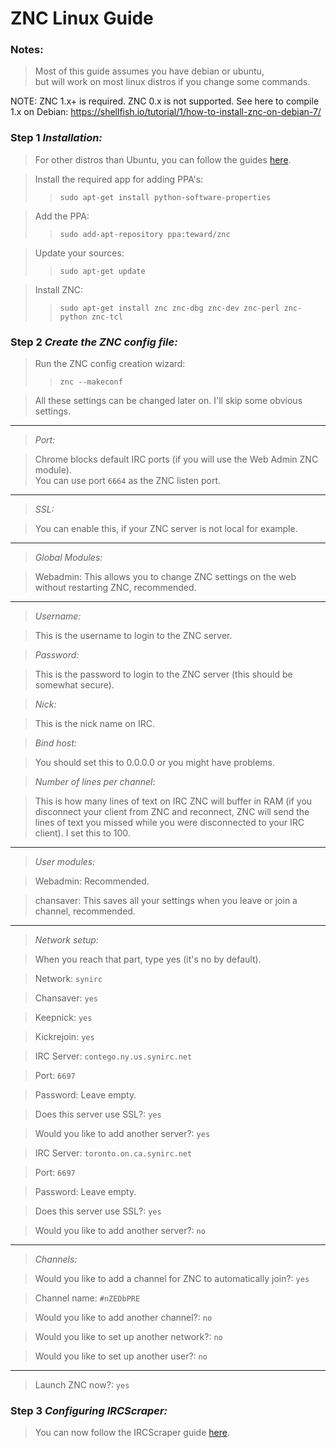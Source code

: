 ZNC Linux Guide
===============

### Notes:
>Most of this guide assumes you have debian or ubuntu,  
but will work on most linux distros if you change some commands.

NOTE: ZNC 1.x+ is required. ZNC 0.x is not supported.
See here to compile 1.x on Debian: https://shellfish.io/tutorial/1/how-to-install-znc-on-debian-7/

### Step 1 *Installation:*
>For other distros than Ubuntu, you can follow the guides [here](http://wiki.znc.in/Installation).

>Install the required app for adding PPA's:
>>`sudo apt-get install python-software-properties`

>Add the PPA:
>>`sudo add-apt-repository ppa:teward/znc`

>Update your sources:
>>`sudo apt-get update`

>Install ZNC:
>>`sudo apt-get install znc znc-dbg znc-dev znc-perl znc-python znc-tcl`

### Step 2 *Create the ZNC config file:*

>Run the ZNC config creation wizard:
>>`znc --makeconf`

>All these settings can be changed later on. I'll skip some obvious settings.

---

>*Port:*

>Chrome blocks default IRC ports (if you will use the Web Admin ZNC module).  
You can use port `6664` as the ZNC listen port.

---

>*SSL:*

>You can enable this, if your ZNC server is not local for example.

---

>*Global Modules:*

>Webadmin: This allows you to change ZNC settings on the web without restarting ZNC, recommended.

---

>*Username:*

>This is the username to login to the ZNC server.

>*Password:*

>This is the password to login to the ZNC server (this should be somewhat secure).

>*Nick:*

>This is the nick name on IRC.

>*Bind host:*

>You should set this to 0.0.0.0 or you might have problems.

>*Number of lines per channel*:

>This is how many lines of text on IRC ZNC will buffer in RAM 
(if you disconnect your client from ZNC and reconnect, ZNC will send the lines of text you missed while you were disconnected to your IRC client). I set this to 100.

---

>*User modules:*

>Webadmin: Recommended.

>chansaver: This saves all your settings when you leave or join a channel, recommended.

---

>*Network setup:*

>When you reach that part, type yes (it's no by default).

>Network: `synirc`

>Chansaver: `yes`

>Keepnick: `yes`

>Kickrejoin: `yes`

>IRC Server: `contego.ny.us.synirc.net`

>Port: `6697`

>Password: Leave empty.

>Does this server use SSL?: `yes`

>Would you like to add another server?: `yes`

>IRC Server: `toronto.on.ca.synirc.net`

>Port: `6697`

>Password: Leave empty.

>Does this server use SSL?: `yes`

>Would you like to add another server?: `no`

---

>*Channels:*

>Would you like to add a channel for ZNC to automatically join?: `yes`

>Channel name: `#nZEDbPRE`

>Would you like to add another channel?: `no`

>Would you like to set up another network?: `no`

>Would you like to set up another user?: `no`

---

>Launch ZNC now?: `yes`

### Step 3 *Configuring IRCScraper:*
>You can now follow the IRCScraper guide [here](https://github.com/nZEDb/nZEDb_Misc/tree/master/Guides/Various/IRCScraper/Guide.md).
